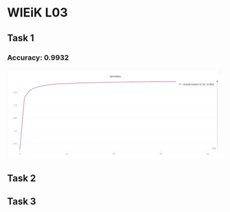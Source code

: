 # WIEiK L03

## Task 1

### Accuracy: 0.9932

![accuracy](readme/accuracy.png)

## Task 2

## Task 3
